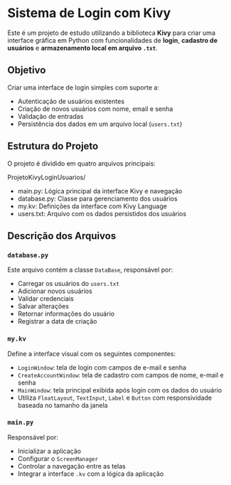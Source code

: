# Sistema de Login com Kivy

Este é um projeto de estudo utilizando a biblioteca **Kivy** para criar uma interface gráfica em Python com funcionalidades de **login**, **cadastro de usuários** e **armazenamento local em arquivo `.txt`**.

## Objetivo

Criar uma interface de login simples com suporte a:

- Autenticação de usuários existentes
- Criação de novos usuários com nome, email e senha
- Validação de entradas
- Persistência dos dados em um arquivo local (`users.txt`)

## Estrutura do Projeto

O projeto é dividido em quatro arquivos principais:

ProjetoKivyLoginUsuarios/
- main.py: Lógica principal da interface Kivy e navegação
- database.py: Classe para gerenciamento dos usuários
- my.kv: Definições da interface com Kivy Language
- users.txt: Arquivo com os dados persistidos dos usuários

## Descrição dos Arquivos

### `database.py`

Este arquivo contém a classe `DataBase`, responsável por:

- Carregar os usuários do `users.txt`
- Adicionar novos usuários
- Validar credenciais
- Salvar alterações
- Retornar informações do usuário
- Registrar a data de criação

### `my.kv`

Define a interface visual com os seguintes componentes:

- `LoginWindow`: tela de login com campos de e-mail e senha
- `CreateAccountWindow`: tela de cadastro com campos de nome, e-mail e senha
- `MainWindow`: tela principal exibida após login com os dados do usuário
- Utiliza `FloatLayout`, `TextInput`, `Label` e `Button` com responsividade baseada no tamanho da janela

### `main.py`

Responsável por:

- Inicializar a aplicação
- Configurar o `ScreenManager`
- Controlar a navegação entre as telas
- Integrar a interface `.kv` com a lógica da aplicação
